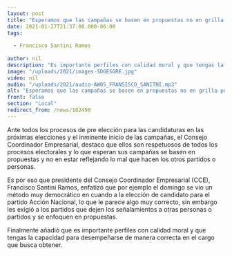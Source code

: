 ```yaml
---
layout: post
title: "Esperamos que las campañas se basen en propuestas no en grilla política -  CCE "
date: 2021-01-27T21:37:00.000-06:00
tags:
  
  - Francisco Santini Ramos
  
author: nil
description: "Es importante perfiles con calidad moral y que tengas la capacidad para desempeñarse de manera correcta "
image: "/uploads/2021/images-SDGESGRE.jpg"
video: nil
audio: "/uploads/2021/audio-AW05_FRANSISCO_SANITNI.mp3"
alt: "Esperamos que las campañas se basen en propuestas no en grilla política -  CCE "
front: false
section: "Local"
redirect_from: /news/182498
---
```


Ante todos los procesos de pre elección para las candidaturas  en las próximas elecciones y el inminente inicio de las campañas, el Consejo Coordinador Empresarial, destaco que ellos son respetuosos de todos los procesos electorales y lo que esperan sus campañas se basen en propuestas y no en estar reflejando lo mal que hacen los otros partidos o personas.
 
Es por eso que  presidente del Consejo Coordinador Empresarial (CCE), Francisco Santini Ramos, enfatizó que por ejemplo el domingo se vio un método muy democrático en cuando a la elección de candidato para el partido Acción Nacional, lo que le parece algo muy correcto, sin embargo les exigió a los partidos que dejen los señalamientos a otras personas o partidos y se enfoquen en propuestas.

Finalmente añadió que es importante perfiles con calidad moral y que tengas la capacidad para desempeñarse de manera correcta en el cargo que busca obtener.